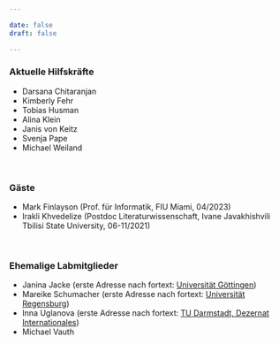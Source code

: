 ```yaml
---

date: false
draft: false

---
```



### Aktuelle Hilfskräfte
- Darsana Chitaranjan
- Kimberly Fehr
- Tobias Husman
- Alina Klein		
- Janis von Keitz
- Svenja Pape
- Michael Weiland																	

<br>

### Gäste
- Mark Finlayson (Prof. für Informatik, FIU Miami, 04/2023)
- Irakli Khvedelize (Postdoc Literaturwissenschaft, Ivane Javakhishvili Tbilisi State University, 06-11/2021)

<br>

### Ehemalige Labmitglieder
- Janina Jacke (erste Adresse nach fortext: [Universität Göttingen](https://www.uni-goettingen.de/de/651696.html))
- Mareike Schumacher (erste Adresse nach fortext: [Universität Regensburg](https://www.uni-regensburg.de/sprache-literatur-kultur/professur-digital-humanities/startseite/index.html))
- Inna Uglanova (erste Adresse nach fortext: [TU Darmstadt, Dezernat Internationales](https://www.intern.tu-darmstadt.de/verwaltung/dez_viii/kontakte_dezernat_viii/kontakte_dezernat_viii_detail_182720.de.jsp))
- Michael Vauth 

</br>
